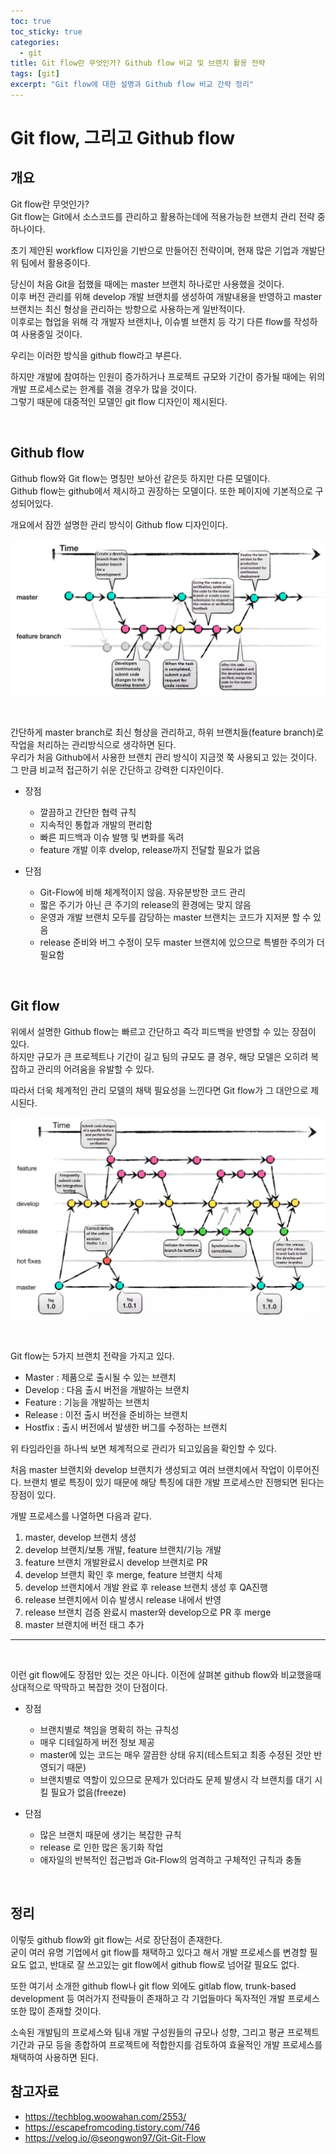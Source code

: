 ```yaml
---
toc: true
toc_sticky: true
categories:
  - git
title: Git flow란 무엇인가? Github flow 비교 및 브랜치 활용 전략
tags: [git]
excerpt: "Git flow에 대한 설명과 Github flow 비교 간략 정리"
---
```


# Git flow, 그리고 Github flow

## 개요

Git flow란 무엇인가?  
Git flow는 Git에서 소스코드를 관리하고 활용하는데에 적용가능한 브랜치 관리 전략 중 하나이다.  

초기 제안된 workflow 디자인을 기반으로 만들어진 전략이며, 현재 많은 기업과 개발단위 팀에서 활용중이다.

당신이 처음 Git을 접했을 때에는 master 브랜치 하나로만 사용했을 것이다.  
이후 버전 관리를 위해 develop 개발 브랜치를 생성하여 개발내용을 반영하고 master 브랜치는 최신 형상을 관리하는 방향으로 사용하는게 일반적이다.  
이후로는 협업을 위해 각 개발자 브랜치나, 이슈별 브랜치 등 각기 다른 flow를 작성하여 사용중일 것이다.

우리는 이러한 방식을 github flow라고 부른다.

하지만 개발에 참여하는 인원이 증가하거나 프로젝트 규모와 기간이 증가될 때에는 위의 개발 프로세스로는 한계를 겪을 경우가 많을 것이다.  
그렇기 때문에 대중적인 모델인 git flow 디자인이 제시된다.

<br>

## Github flow

Github flow와 Git flow는 명칭만 보아선 같은듯 하지만 다른 모델이다.  
Github flow는 github에서 제시하고 권장하는 모델이다. 또한 페이지에 기본적으로 구성되어있다.

개요에서 잠깐 설명한 관리 방식이 Github flow 디자인이다.

![Alt text](/assets/images/231224.png)

<br>

간단하게 master branch로 최신 형상을 관리하고, 하위 브랜치들(feature branch)로 작업을 처리하는 관리방식으로 생각하면 된다.  
우리가 처음 Github에서 사용한 브랜치 관리 방식이 지금껏 쭉 사용되고 있는 것이다.  
그 만큼 비교적 접근하기 쉬운 간단하고 강력한 디자인이다.

- 장점
    - 깔끔하고 간단한 협력 규칙
    - 지속적인 통합과 개발의 편리함
    - 빠른 피드백과 이슈 발행 및 변화를 독려
    - feature 개발 이후 dvelop, release까지 전달할 필요가 없음

- 단점
    - Git-Flow에 비해 체계적이지 않음. 자유분방한 코드 관리
    - 짧은 주기가 아닌 큰 주기의 release의 환경에는 맞지 않음
    - 운영과 개발 브랜치 모두를 감당하는 master 브랜치는 코드가 지저분 할 수 있음
    - release 준비와 버그 수정이 모두 master 브랜치에 있으므로 특별한 주의가 더 필요함
 
<br>

## Git flow

위에서 설명한 Github flow는 빠르고 간단하고 즉각 피드백을 반영할 수 있는 장점이 있다.  
하지만 규모가 큰 프로젝트나 기간이 길고 팀의 규모도 클 경우, 해당 모델은 오히려 복잡하고 관리의 어려움을 유발할 수 있다.

따라서 더욱 체계적인 관리 모델의 채택 필요성을 느낀다면 Git flow가 그 대안으로 제시된다.

![Alt text](/assets/images/231224_1.png)

<br>

Git flow는 5가지 브랜치 전략을 가지고 있다.

- Master : 제품으로 출시될 수 있는 브랜치
- Develop : 다음 출시 버전을 개발하는 브랜치
- Feature : 기능을 개발하는 브랜치
- Release : 이전 출시 버전을 준비하는 브랜치
- Hostfix : 출시 버전에서 발생한 버그를 수정하는 브랜치

위 타임라인을 하나씩 보면 체계적으로 관리가 되고있음을 확인할 수 있다.  

처음 master 브랜치와 develop 브랜치가 생성되고 여러 브랜치에서 작업이 이루어진다. 브랜치 별로 특징이 있기 때문에 해당 특징에 대한 개발 프로세스만 진행되면 된다는 장점이 있다.  

개발 프로세스를 나열하면 다음과 같다.

1. master, develop 브랜치 생성
2. develop 브랜치/보통 개발, feature 브랜치/기능 개발
3. feature 브랜치 개발완료시 develop 브랜치로 PR
4. develop 브랜치 확인 후 merge, feature 브랜치 삭제
5. develop 브랜치에서 개발 완료 후 release 브랜치 생성 후 QA진행
6. release 브랜치에서 이슈 발생시 release 내에서 반영
7. release 브랜치 검증 완료시 master와 develop으로 PR 후 merge
8. master 브랜치에 버전 태그 추가

---

<br>

이런 git flow에도 장점만 있는 것은 아니다. 이전에 살펴본 github flow와 비교했을때 상대적으로 딱딱하고 복잡한 것이 단점이다.

- 장점
    - 브랜치별로 책임을 명확히 하는 규칙성
    - 매우 디테일하게 버전 정보 제공
    - master에 있는 코드는 매우 깔끔한 상태 유지(테스트되고 최종 수정된 것만 반영되기 때문)
    - 브랜치별로 역할이 있으므로 문제가 있더라도 문제 발생시 각 브랜치를 대기 시킬 필요가 없음(freeze)

- 단점
    - 많은 브랜치 때문에 생기는 복잡한 규칙
    - release 로 인한 많은 동기화 작업
    - 애자일의 반복적인 접근법과 Git-Flow의 엄격하고 구체적인 규칙과 충돌

<br>

## 정리

이렇듯 github flow와 git flow는 서로 장단점이 존재한다.  
굳이 여러 유명 기업에서 git flow를 채택하고 있다고 해서 개발 프로세스를 변경할 필요도 없고, 반대로 잘 쓰고있는 git flow에서 github flow로 넘어갈 필요도 없다. 

또한 여기서 소개한 github flow나 git flow 외에도 gitlab flow, trunk-based development 등 여러가지 전략들이 존재하고 각 기업들마다 독자적인 개발 프로세스 또한 많이 존재할 것이다.  

소속된 개발팀의 프로세스와 팀내 개발 구성원들의 규모나 성향, 그리고 평균 프로젝트 기간과 규모 등을 종합하여 프로젝트에 적합한지를 검토하여 효율적인 개발 프로세스를 채택하여 사용하면 된다.

## 참고자료

- https://techblog.woowahan.com/2553/
- https://escapefromcoding.tistory.com/746
- https://velog.io/@seongwon97/Git-Git-Flow